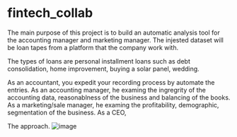 # fintech_collab
The main purpose of this project is to build an automatic analysis tool for the accounting manager and marketing manager. The injested dataset will be loan tapes from a platform that the company work with. 

The types of loans are personal installment loans such as debt consolidation, home improvement, buying a solar panel, wedding.

As an accountant, you expedit your recording process by automate the entries. 
As an accounting manager, he examing the ingregrity of the accounting data, reasonablness of the business and balancing of the books.
As a marketing/sale manager, he examing the profitability, demographic, segmentation of the business. 
As a CEO, 


The approach.
![image](https://user-images.githubusercontent.com/108306648/185512844-2c043150-b271-4413-82bd-6176421da3c8.png)
